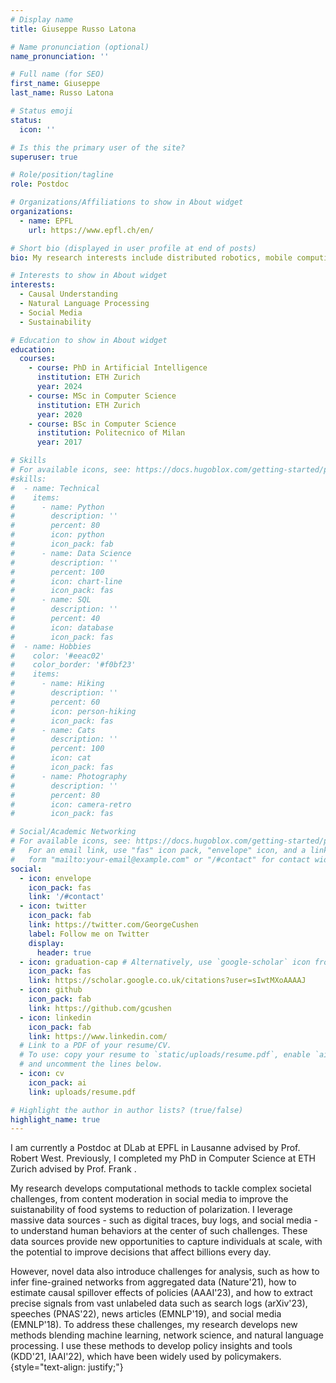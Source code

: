 ```yaml
---
# Display name
title: Giuseppe Russo Latona

# Name pronunciation (optional)
name_pronunciation: ''

# Full name (for SEO)
first_name: Giuseppe
last_name: Russo Latona

# Status emoji
status:
  icon: ''

# Is this the primary user of the site?
superuser: true

# Role/position/tagline
role: Postdoc

# Organizations/Affiliations to show in About widget
organizations:
  - name: EPFL
    url: https://www.epfl.ch/en/

# Short bio (displayed in user profile at end of posts)
bio: My research interests include distributed robotics, mobile computing and programmable matter.

# Interests to show in About widget
interests:
  - Causal Understanding
  - Natural Language Processing
  - Social Media
  - Sustainability 

# Education to show in About widget
education:
  courses:
    - course: PhD in Artificial Intelligence
      institution: ETH Zurich
      year: 2024
    - course: MSc in Computer Science 
      institution: ETH Zurich
      year: 2020
    - course: BSc in Computer Science 
      institution: Politecnico of Milan
      year: 2017

# Skills
# For available icons, see: https://docs.hugoblox.com/getting-started/page-builder/#icons
#skills:
#  - name: Technical
#    items:
#      - name: Python
#        description: ''
#        percent: 80
#        icon: python
#        icon_pack: fab
#      - name: Data Science
#        description: ''
#        percent: 100
#        icon: chart-line
#        icon_pack: fas
#      - name: SQL
#        description: ''
#        percent: 40
#        icon: database
#        icon_pack: fas
#  - name: Hobbies
#    color: '#eeac02'
#    color_border: '#f0bf23'
#    items:
#      - name: Hiking
#        description: ''
#        percent: 60
#        icon: person-hiking
#        icon_pack: fas
#      - name: Cats
#        description: ''
#        percent: 100
#        icon: cat
#        icon_pack: fas
#      - name: Photography
#        description: ''
#        percent: 80
#        icon: camera-retro
#        icon_pack: fas

# Social/Academic Networking
# For available icons, see: https://docs.hugoblox.com/getting-started/page-builder/#icons
#   For an email link, use "fas" icon pack, "envelope" icon, and a link in the
#   form "mailto:your-email@example.com" or "/#contact" for contact widget.
social:
  - icon: envelope
    icon_pack: fas
    link: '/#contact'
  - icon: twitter
    icon_pack: fab
    link: https://twitter.com/GeorgeCushen
    label: Follow me on Twitter
    display:
      header: true
  - icon: graduation-cap # Alternatively, use `google-scholar` icon from `ai` icon pack
    icon_pack: fas
    link: https://scholar.google.co.uk/citations?user=sIwtMXoAAAAJ
  - icon: github
    icon_pack: fab
    link: https://github.com/gcushen
  - icon: linkedin
    icon_pack: fab
    link: https://www.linkedin.com/
  # Link to a PDF of your resume/CV.
  # To use: copy your resume to `static/uploads/resume.pdf`, enable `ai` icons in `params.yaml`,
  # and uncomment the lines below.
  - icon: cv
    icon_pack: ai
    link: uploads/resume.pdf

# Highlight the author in author lists? (true/false)
highlight_name: true
---
```


 I am currently a Postdoc at DLab at EPFL in Lausanne advised by Prof. Robert West. Previously, I completed my PhD in Computer Science at ETH Zurich advised by Prof. Frank .  

My research develops computational methods to tackle complex societal challenges, from content moderation in social media to improve the suistanability of food systems to reduction of polarization. I leverage massive data sources - such as digital traces, buy logs, and social media - to understand human behaviors at the center of such challenges. These data sources provide new opportunities to capture individuals at scale, with the potential to improve decisions that affect billions every day.

However, novel data also introduce challenges for analysis, such as how to infer fine-grained networks from aggregated data (Nature'21), how to estimate causal spillover effects of policies (AAAI'23), and how to extract precise signals from vast unlabeled data such as search logs (arXiv'23), speeches (PNAS'22), news articles (EMNLP'19), and social media (EMNLP'18). To address these challenges, my research develops new methods blending machine learning, network science, and natural language processing. I use these methods to develop policy insights and tools (KDD'21, IAAI'22), which have been widely used by policymakers.
{style="text-align: justify;"}
